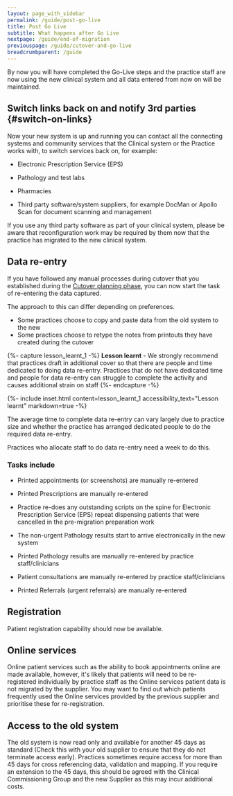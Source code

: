 ```yaml
---
layout: page_with_sidebar
permalink: /guide/post-go-live
title: Post Go Live
subtitle: What happens after Go Live
nextpage: /guide/end-of-migration
previouspage: /guide/cutover-and-go-live
breadcrumbparent: /guide
---
```


By now you will have completed the Go-Live steps and the practice staff are now using the new clinical system and all data entered from now on will be maintained.


## Switch links back on and notify 3rd parties {#switch-on-links}

Now your new system is up and running you can contact all the connecting systems and community services that the Clinical system or the Practice works with, to switch services back on, for example:

* Electronic Prescription Service (EPS)


* Pathology and test labs


* Pharmacies


* Third party software/system suppliers, for example DocMan or Apollo Scan for document scanning and management

If you use any third party software as part of your clinical system, please be aware that reconfiguration work may be required by them now that the practice has migrated to the new clinical system. 


## Data re-entry

If you have followed any manual processes during cutover that you established during the [Cutover planning phase](/prm-practice-migration/guide/planning-for-cut-over#appointments), you can now start the task of re-entering the data captured.

The approach to this can differ depending on preferences. 

* Some practices choose to copy and paste data from the old system to the new
* Some practices choose to retype the notes from printouts they have created during the cutover


{%- capture lesson_learnt_1 -%}
__Lesson learnt__ - We strongly recommend that practices draft in additional cover so that there are people and time dedicated to doing data re-entry. Practices that do not have dedicated time and people for data re-entry can struggle to complete the activity and causes additional strain on staff
{%- endcapture -%}

{%- include inset.html content=lesson_learnt_1 accessibility_text="Lesson learnt" markdown=true -%}

The average time to complete data re-entry can vary largely due to practice size and whether the practice has arranged dedicated people to do the required data re-entry.

Practices who allocate staff to do data re-entry need a week to do this.
### Tasks include

* Printed appointments (or screenshots) are manually re-entered 

* Printed Prescriptions are manually re-entered 

* Practice re-does any outstanding scripts on the spine for Electronic Prescription Service (EPS) repeat dispensing patients that were cancelled in the pre-migration preparation work

* The non-urgent Pathology results start to arrive electronically in the new system

* Printed Pathology results are manually re-entered by practice staff/clinicians

* Patient consultations are manually re-entered by practice staff/clinicians

* Printed Referrals (urgent referrals) are manually re-entered 



## Registration

Patient registration capability should now be available.


## Online services

Online patient services such as the ability to book appointments online are made available, however, it's likely that patients will need to be re-registered individually by practice staff as the Online services patient data is not migrated by the supplier. You may want to find out which patients frequently used the Online services provided by the previous supplier and prioritise these for re-registration.


## Access to the old system

The old system is now read only and available for another 45 days as standard (Check this with your old supplier to ensure that they do not terminate access early). Practices sometimes require access for more than 45 days for cross referencing data, validation and mapping. If you require an extension to the 45 days, this should be agreed with the Clinical Commissioning Group and the new Supplier as this may incur additional costs.
